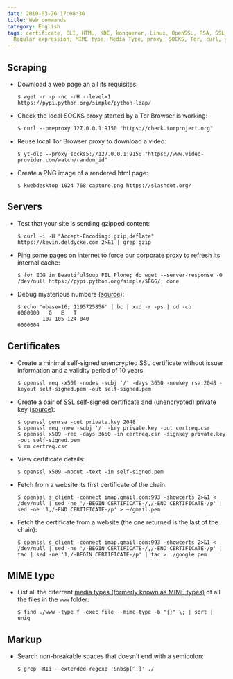 ```yaml
---
date: 2010-03-26 17:08:36
title: Web commands
category: English
tags: certificate, CLI, HTML, KDE, konqueror, Linux, OpenSSL, RSA, SSL, wget, x509,
  Regular expression, MIME type, Media Type, proxy, SOCKS, Tor, curl, yt-dlp
---
```


## Scraping

- Download a web page an all its requisites:

  ```shell-session
  $ wget -r -p -nc -nH --level=1 https://pypi.python.org/simple/python-ldap/
  ```

- Check the local SOCKS proxy started by a Tor Browser is working:

  ```shell-session
  $ curl --preproxy 127.0.0.1:9150 "https://check.torproject.org"
  ```

- Reuse local Tor Browser proxy to download a video:

  ```shell-session
  $ yt-dlp --proxy socks5://127.0.0.1:9150 "https://www.video-provider.com/watch/random_id"
  ```

- Create a PNG image of a rendered html page:

  ```shell-session
  $ kwebdesktop 1024 768 capture.png https://slashdot.org/
  ```

## Servers

- Test that your site is sending gzipped content:

  ```shell-session
  $ curl -i -H "Accept-Encoding: gzip,deflate" https://kevin.deldycke.com 2>&1 | grep gzip
  ```

- Ping some pages on internet to force our corporate proxy to refresh its internal cache:

  ```shell-session
  $ for EGG in BeautifulSoup PIL Plone; do wget --server-response -O /dev/null https://pypi.python.org/simple/$EGG/; done
  ```

- Debug mysterious numbers ([source](https://news.ycombinator.com/item?id=22037088)):

  ```shell-session
  $ echo 'obase=16; 1195725856' | bc | xxd -r -ps | od -cb
  0000000   G   E   T
          107 105 124 040
  0000004
  ```

## Certificates

- Create a minimal self-signed unencrypted SSL certificate without issuer information and a validity period of 10 years:

  ```shell-session
  $ openssl req -x509 -nodes -subj '/' -days 3650 -newkey rsa:2048 -keyout self-signed.pem -out self-signed.pem
  ```

- Create a pair of SSL self-signed certificate and (unencrypted) private key ([source](https://devsec.org/info/ssl-cert.html)):

  ```shell-session
  $ openssl genrsa -out private.key 2048
  $ openssl req -new -subj '/' -key private.key -out certreq.csr
  $ openssl x509 -req -days 3650 -in certreq.csr -signkey private.key -out self-signed.pem
  $ rm certreq.csr
  ```

- View certificate details:

  ```shell-session
  $ openssl x509 -noout -text -in self-signed.pem
  ```

- Fetch from a website its first certificate of the chain:

  ```shell-session
  $ openssl s_client -connect imap.gmail.com:993 -showcerts 2>&1 < /dev/null | sed -ne '/-BEGIN CERTIFICATE-/,/-END CERTIFICATE-/p' | sed -ne '1,/-END CERTIFICATE-/p' > ~/gmail.pem
  ```

- Fetch the certificate from a website (the one returned is the last of the chain):

  ```shell-session
  $ openssl s_client -connect imap.gmail.com:993 -showcerts 2>&1 < /dev/null | sed -ne '/-BEGIN CERTIFICATE-/,/-END CERTIFICATE-/p' | tac | sed -ne '1,/-BEGIN CERTIFICATE-/p' | tac > ./google.pem
  ```

## MIME type

- List all the diferrent [media types (formerly known as MIME types)](https://www.iana.org/assignments/media-types/media-types.xhtml) of all the files in the `www` folder:

  ```shell-session
  $ find ./www -type f -exec file --mime-type -b "{}" \; | sort | uniq
  ```

## Markup

- Search non-breakable spaces that doesn't end with a semicolon:

  ```shell-session
  $ grep -RIi --extended-regexp '&nbsp[^;]' ./
  ```

